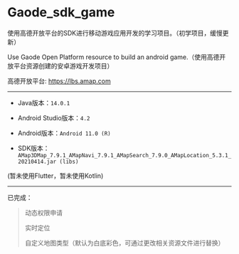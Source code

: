 # Gaode_sdk_game
使用高德开放平台的SDK进行移动游戏应用开发的学习项目。（初学项目，缓慢更新）

Use Gaode Open Platform resource to build an android game.（使用高德开放平台资源创建的安卓游戏开发项目）

高德开放平台: https://lbs.amap.com
****
* Java版本：`14.0.1`

* Android Studio版本：`4.2`

* Android版本：`Android 11.0 (R)`

* SDK版本：`AMap3DMap_7.9.1_AMapNavi_7.9.1_AMapSearch_7.9.0_AMapLocation_5.3.1_20210414.jar (libs)`

(暂未使用Flutter，暂未使用Kotlin)
****
已完成：
> 动态权限申请
> 
> 实时定位
> 
> 自定义地图类型（默认为白底彩色，可通过更改相关资源文件进行替换）
